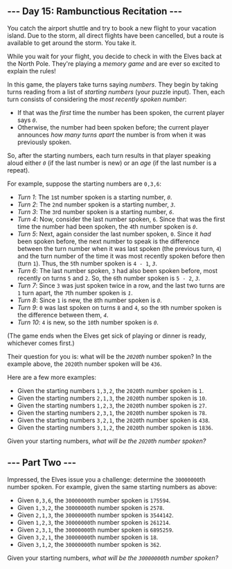 <h2>--- Day 15: Rambunctious Recitation ---</h2><p>You catch the airport shuttle and try to book a new flight to your vacation island. Due to the storm, all direct flights have been cancelled, but a route is available to get around the storm. You take it.</p>
<p>While you wait for your flight, you decide to check in with the Elves back at the North Pole. They're playing a <em>memory game</em> and are <span title="Of course they are.">ever so excited</span> to explain the rules!</p>
<p>In this game, the players take turns saying <em>numbers</em>. They begin by taking turns reading from a list of <em>starting numbers</em> (your puzzle input). Then, each turn consists of considering the <em>most recently spoken number</em>:</p>
<ul>
<li>If that was the <em>first</em> time the number has been spoken, the current player says <em><code>0</code></em>.</li>
<li>Otherwise, the number had been spoken before; the current player announces <em>how many turns apart</em> the number is from when it was previously spoken.</li>
</ul>
<p>So, after the starting numbers, each turn results in that player speaking aloud either <em><code>0</code></em> (if the last number is new) or an <em>age</em> (if the last number is a repeat).</p>
<p>For example, suppose the starting numbers are <code>0,3,6</code>:</p>
<ul>
<li><em>Turn 1</em>: The <code>1</code>st number spoken is a starting number, <em><code>0</code></em>.</li>
<li><em>Turn 2</em>: The <code>2</code>nd number spoken is a starting number, <em><code>3</code></em>.</li>
<li><em>Turn 3</em>: The <code>3</code>rd number spoken is a starting number, <em><code>6</code></em>.</li>
<li><em>Turn 4</em>: Now, consider the last number spoken, <code>6</code>. Since that was the first time the number had been spoken, the <code>4</code>th number spoken is <em><code>0</code></em>.</li>
<li><em>Turn 5</em>: Next, again consider the last number spoken, <code>0</code>. Since it <em>had</em> been spoken before, the next number to speak is the difference between the turn number when it was last spoken (the previous turn, <code>4</code>) and the turn number of the time it was most recently spoken before then (turn <code>1</code>). Thus, the <code>5</code>th number spoken is <code>4 - 1</code>, <em><code>3</code></em>.</li>
<li><em>Turn 6</em>: The last number spoken, <code>3</code> had also been spoken before, most recently on turns <code>5</code> and <code>2</code>. So, the <code>6</code>th number spoken is <code>5 - 2</code>, <em><code>3</code></em>.</li>
<li><em>Turn 7</em>: Since <code>3</code> was just spoken twice in a row, and the last two turns are <code>1</code> turn apart, the <code>7</code>th number spoken is <em><code>1</code></em>.</li>
<li><em>Turn 8</em>: Since <code>1</code> is new, the <code>8</code>th number spoken is <em><code>0</code></em>.</li>
<li><em>Turn 9</em>: <code>0</code> was last spoken on turns <code>8</code> and <code>4</code>, so the <code>9</code>th number spoken is the difference between them, <em><code>4</code></em>.</li>
<li><em>Turn 10</em>: <code>4</code> is new, so the <code>10</code>th number spoken is <em><code>0</code></em>.</li>
</ul>
<p>(The game ends when the Elves get sick of playing or dinner is ready, whichever comes first.)</p>
<p>Their question for you is: what will be the <em><code>2020</code>th</em> number spoken? In the example above, the <code>2020</code>th number spoken will be <code>436</code>.</p>
<p>Here are a few more examples:</p>
<ul>
<li>Given the starting numbers <code>1,3,2</code>, the <code>2020</code>th number spoken is <code>1</code>.</li>
<li>Given the starting numbers <code>2,1,3</code>, the <code>2020</code>th number spoken is <code>10</code>.</li>
<li>Given the starting numbers <code>1,2,3</code>, the <code>2020</code>th number spoken is <code>27</code>.</li>
<li>Given the starting numbers <code>2,3,1</code>, the <code>2020</code>th number spoken is <code>78</code>.</li>
<li>Given the starting numbers <code>3,2,1</code>, the <code>2020</code>th number spoken is <code>438</code>.</li>
<li>Given the starting numbers <code>3,1,2</code>, the <code>2020</code>th number spoken is <code>1836</code>.</li>
</ul>
<p>Given your starting numbers, <em>what will be the <code>2020</code>th number spoken?</em></p>

<h2 id="part2">--- Part Two ---</h2><p>Impressed, the Elves issue you a challenge: determine the <code>30000000</code>th number spoken. For example, given the same starting numbers as above:</p>
<ul>
<li>Given <code>0,3,6</code>, the <code>30000000</code>th number spoken is <code>175594</code>.</li>
<li>Given <code>1,3,2</code>, the <code>30000000</code>th number spoken is <code>2578</code>.</li>
<li>Given <code>2,1,3</code>, the <code>30000000</code>th number spoken is <code>3544142</code>.</li>
<li>Given <code>1,2,3</code>, the <code>30000000</code>th number spoken is <code>261214</code>.</li>
<li>Given <code>2,3,1</code>, the <code>30000000</code>th number spoken is <code>6895259</code>.</li>
<li>Given <code>3,2,1</code>, the <code>30000000</code>th number spoken is <code>18</code>.</li>
<li>Given <code>3,1,2</code>, the <code>30000000</code>th number spoken is <code>362</code>.</li>
</ul>
<p>Given your starting numbers, <em>what will be the <code>30000000</code>th number spoken?</em></p>
